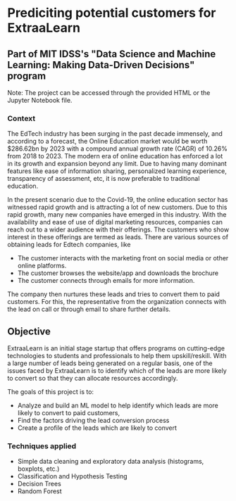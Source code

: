# Prediciting potential customers for ExtraaLearn

## Part of MIT IDSS's "Data Science and Machine Learning: Making Data-Driven Decisions" program


Note: The project can be accessed through the provided HTML or the Jupyter Notebook file.   

### Context

The EdTech industry has been surging in the past decade immensely, and according to a forecast, the Online Education market would be worth $286.62bn by 2023
with a compound annual growth rate (CAGR) of 10.26% from 2018 to 2023. The modern era of online education has enforced a lot in its growth and expansion beyond 
any limit. Due to having many dominant features like ease of information sharing, personalized learning experience, transparency of assessment, etc, it is now preferable to traditional education.

In the present scenario due to the Covid-19, the online education sector has witnessed rapid growth and is attracting a lot of new customers. 
Due to this rapid growth, many new companies have emerged in this industry. With the availability and ease of use of digital marketing resources, 
companies can reach out to a wider audience with their offerings. The customers who show interest in these offerings are termed as leads. There are
various sources of obtaining leads for Edtech companies, like

* The customer interacts with the marketing front on social media or other online platforms.
* The customer browses the website/app and downloads the brochure
* The customer connects through emails for more information.

The company then nurtures these leads and tries to convert them to paid customers. For this, the representative from the organization connects with the lead on call or through email to share further details.

## Objective

ExtraaLearn is an initial stage startup that offers programs on cutting-edge technologies to students and professionals to help them upskill/reskill. 
With a large number of leads being generated on a regular basis, one of the issues faced by ExtraaLearn is to identify which of the leads are more likely to convert so that they 
can allocate resources accordingly. 


The goals of this project is to:
* Analyze and build an ML model to help identify which leads are more likely to convert to paid customers,
* Find the factors driving the lead conversion process
* Create a profile of the leads which are likely to convert

### Techniques applied

* Simple data cleaning and exploratory data analysis (histograms, boxplots, etc.)  
* Classification and Hypothesis Testing
* Decision Trees
* Random Forest
